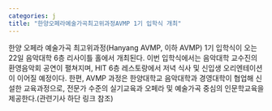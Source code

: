 ```yaml
---
categories: j
title: "한양오페라예술가곡최고위과정AVMP 1기 입학식 개최"
---
```

한양 오페라 예술가곡 최고위과정(Hanyang AVMP, 이하 AVMP) 1기 입학식이 오는 22일 음악대학 6층 리사이틀 홀에서 개최된다. 이번 입학식에서는 음악대학 교수진의 환영음악회 공연이 펼쳐지며, HIT 6층 레스토랑에서 저녁 식사 및 신입생 오리엔테이션이 이어질 예정이다. 한편, AVMP 과정은 한양대학교 음악대학과 경영대학이 협업해 신설한 교육과정으로, 전문가 수준의 실기교육과 오페라 및 예술가곡 중심의 인문학교육을 제공한다.(관련기사 하단 링크 참조)